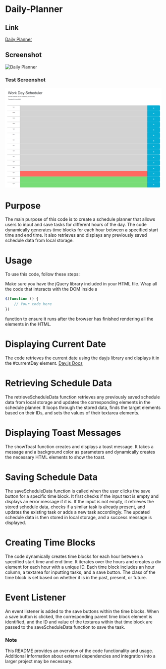 # Daily-Planner

## Link

[Daily Planner](https://mwangir.github.io/daily-planner/)

## Screenshot

![Daily Planner](./images/Screenshot%201.gif)

### Test Screenshot

![Daily Planner](./images/Test%20Screenshot.png)

# Purpose

The main purpose of this code is to create a schedule planner that allows users to input and save tasks for different hours of the day. The code dynamically generates time blocks for each hour between a specified start time and end time. It also retrieves and displays any previously saved schedule data from local storage.

# Usage

To use this code, follow these steps:

Make sure you have the jQuery library included in your HTML file.
Wrap all the code that interacts with the DOM inside a

```Javascript
$(function () {
    // Your code here
})
```

function to ensure it runs after the browser has finished rendering all the elements in the HTML.

# Displaying Current Date

The code retrieves the current date using the dayjs library and displays it in the #currentDay element.
[Day.js Docs](https://day.js.org/docs/en/installation/installation)

# Retrieving Schedule Data

The retrieveScheduleData function retrieves any previously saved schedule data from local storage and updates the corresponding elements in the schedule planner. It loops through the stored data, finds the target elements based on their IDs, and sets the values of their textarea elements.

# Displaying Toast Messages

The showToast function creates and displays a toast message. It takes a message and a background color as parameters and dynamically creates the necessary HTML elements to show the toast.

# Saving Schedule Data

The saveScheduleData function is called when the user clicks the save button for a specific time block. It first checks if the input text is empty and displays an error message if it is. If the input is not empty, it retrieves the stored schedule data, checks if a similar task is already present, and updates the existing task or adds a new task accordingly. The updated schedule data is then stored in local storage, and a success message is displayed.

# Creating Time Blocks

The code dynamically creates time blocks for each hour between a specified start time and end time. It iterates over the hours and creates a div element for each hour with a unique ID. Each time block includes an hour column, a textarea for inputting tasks, and a save button. The class of the time block is set based on whether it is in the past, present, or future.

# Event Listener

An event listener is added to the save buttons within the time blocks. When a save button is clicked, the corresponding parent time block element is identified, and the ID and value of the textarea within that time block are passed to the saveScheduleData function to save the task.

### Note

This README provides an overview of the code functionality and usage. Additional information about external dependencies and integration into a larger project may be necessary.
